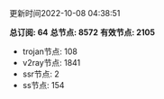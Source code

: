 更新时间2022-10-08 04:38:51

**总订阅: 64**
**总节点: 8572**
**有效节点: 2105**
- trojan节点: 108
- v2ray节点: 1841
- ssr节点: 2
- ss节点: 154
